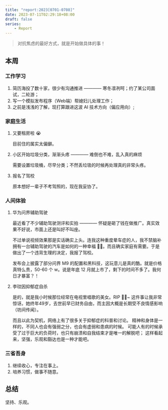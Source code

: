 ```yaml
---
title: "report:2023[0701-0708]"
date: 2023-07-11T02:29:18+08:00
draft: false
series:
    - Report
---
```


> 对抗焦虑的最好方式，就是开始做具体的事！

## 本周

### 工作学习

1. 简历海投了数十家，很少有沟通推进 ———— 寒冬凛冽呵；约了某公司面试，二轮游；
2. 写一个模拟发布程序（Web端）帮媳妇儿处理工作；
3. 之前是浅浅的了解，现打算跟进这波 AI 技术方向（偏应用向）;

### 家庭生活

1. 又要租房啦 😭

    目前住的属实太偏僻。

2. 小区开始垃圾分类，渐渐头疼 ———— 难倒也不难，乱入真的麻烦

    需要设置垃圾桶，尽早分类；不然丢垃圾的时候再处理真的非常头疼。

3. 报名了驾校
   
   原本想好一辈子不考驾照的，现在我妥协了。

### 人间体验

1. 华为问界辅助驾驶

    最近看了不少辅助驾驶测评和实拍 ———— 怀疑是砸了钱在做推广。真实效果不好说，市面上还是叫好不叫座。
    
    不过单说视频效果那是实话确实上头。连我这种重度晕车症的人，我不禁脑补拥有一台辅助驾驶的汽车是如何的一种幸福 🥰😂。而且确实家庭有需要。于是做出了一个违背生理的决定，我报了驾校。

    发布会上披露了部分问界 M9 的配置和黑科技，这玩意儿是真的酷。就是价格真特么贵，50-60 个 w。说是年底 12 月就上市了，剩下的时间不多了。我何日才暴富？！


2. 李玟因抑郁症自杀

    是的，就是我小时候那位经常在电视里唱歌的美女。RIP 🙏🏻~
    这件事让我非常惊讶。她终年49岁，去世前早已财务自由，而主因大概是长期受不良情感影响（坊间传闻）。

    而且以此为契机，网络上有了很多关于抑郁症的科普和讨论。
    精神和身体是一样的，不同人也会有强弱之分，也会有虚弱和患病的时候。
    可能人有的时候承受了过于巨大的负荷时，也只有崩溃和自我结束才是唯一的解脱吧；
    这样看起来，坚强，乐观和豁达也是一种才能吧。
    

### 三省吾身

1. 继续收心，专注在事上。
2. 培养习惯，做事不随意。

## 总结

坚持、乐观。
